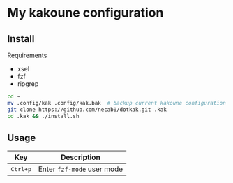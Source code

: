 # My kakoune configuration

## Install

Requirements
- xsel
- fzf
- ripgrep

```bash
cd ~
mv .config/kak .config/kak.bak  # backup current kakoune configuration if present
git clone https://github.com/necab0/dotkak.git .kak
cd .kak && ./install.sh
```

## Usage

| Key               | Description                |
| ----------------- | -------------------------- |
| <kbd>Ctrl+p</kdb> | Enter `fzf-mode` user mode |
